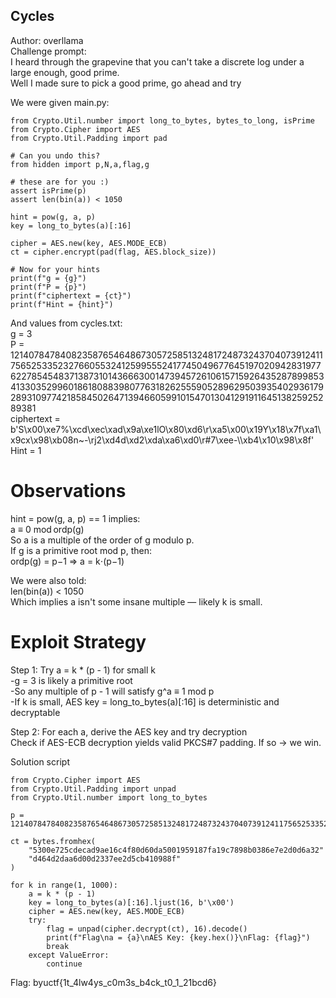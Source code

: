 ## Cycles  
Author: overllama  
Challenge prompt:  
I heard through the grapevine that you can't take a discrete log under a large enough, good prime.  
Well I made sure to pick a good prime, go ahead and try  

We were given main.py:    
```
from Crypto.Util.number import long_to_bytes, bytes_to_long, isPrime
from Crypto.Cipher import AES
from Crypto.Util.Padding import pad

# Can you undo this?
from hidden import p,N,a,flag,g

# these are for you :)
assert isPrime(p)
assert len(bin(a)) < 1050

hint = pow(g, a, p)
key = long_to_bytes(a)[:16]

cipher = AES.new(key, AES.MODE_ECB)
ct = cipher.encrypt(pad(flag, AES.block_size))

# Now for your hints
print(f"g = {g}")
print(f"P = {p}")
print(f"ciphertext = {ct}")
print(f"Hint = {hint}")
```
And values from cycles.txt:  
g = 3  
P = 121407847840823587654648673057258513248172487324370407391241175652533523276605532412599555241774504967764519702094283197762278545483713873101436663001473945726106157159264352878998534133035299601861808839807763182625559052896295039354029361792893109774218584502647139466059910154701304129191164513825925289381  
ciphertext = b'S\x00\xe7%\xcd\xec\xad\x9a\xe1lO\x80\xd6\r\xa5\x00\x19Y\x18\x7f\xa1\x9cx\x98\xb08n~-\rj2\xd4d\xd2\xda\xa6\xd0\r#7\xee-\\\xb4\x10\x98\x8f'  
Hint = 1  

# Observations
hint = pow(g, a, p) == 1 implies:  
    a ≡ 0 mod ordp(g)    
So a is a multiple of the order of g modulo p.  
If g is a primitive root mod p, then:  
    ordp(g) = p−1 ⇒ a = k⋅(p−1)  

We were also told:  
    len(bin(a)) < 1050  
Which implies a isn't some insane multiple — likely k is small.  

# Exploit Strategy  
Step 1: Try a = k * (p - 1) for small k  
-g = 3 is likely a primitive root  
-So any multiple of p - 1 will satisfy g^a ≡ 1 mod p  
-If k is small, AES key = long_to_bytes(a)[:16] is deterministic and decryptable  

Step 2: For each a, derive the AES key and try decryption  
Check if AES-ECB decryption yields valid PKCS#7 padding. If so → we win.  

Solution script  
```
from Crypto.Cipher import AES
from Crypto.Util.Padding import unpad
from Crypto.Util.number import long_to_bytes

p = 121407847840823587654648673057258513248172487324370407391241175652533523276605532412599555241774504967764519702094283197762278545483713873101436663001473945726106157159264352878998534133035299601861808839807763182625559052896295039354029361792893109774218584502647139466059910154701304129191164513825925289381

ct = bytes.fromhex(
    "5300e725cdecad9ae16c4f80d60da5001959187fa19c7898b0386e7e2d0d6a32"
    "d464d2daa6d00d2337ee2d5cb410988f"
)

for k in range(1, 1000):
    a = k * (p - 1)
    key = long_to_bytes(a)[:16].ljust(16, b'\x00')
    cipher = AES.new(key, AES.MODE_ECB)
    try:
        flag = unpad(cipher.decrypt(ct), 16).decode()
        print(f"Flag\na = {a}\nAES Key: {key.hex()}\nFlag: {flag}")
        break
    except ValueError:
        continue
```
Flag: byuctf{1t_4lw4ys_c0m3s_b4ck_t0_1_21bcd6}
